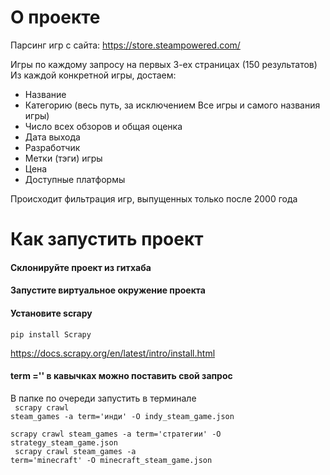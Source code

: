 # О проекте

Парсинг игр с сайта: https://store.steampowered.com/

Игры по каждому запросу на первых 3-ех страницах (150 результатов)
Из каждой конкретной игры, достаем:
  

* Название
* Категорию (весь путь, за исключением Все игры и самого названия игры)
* Число всех обзоров и общая оценка
* Дата выхода
* Разработчик
* Метки (тэги) игры
* Цена
* Доступные платформы

Происходит фильтрация игр, выпущенных только после 2000 года

# Как запустить проект


#### Склонируйте проект из гитхаба
#### Запустите виртуальное окружение проекта
#### Установите scrapy

<code>pip install Scrapy</code>


[https://docs.scrapy.org/en/latest/intro/install.html
]()

#### term ='' в кавычках можно поставить свой запрос

В папке по очереди запустить в терминале
<br>
<code> scrapy crawl steam_games -a term='инди' -O indy_steam_game.json</code>
<br>
<code> scrapy crawl steam_games -a term='стратегии' -O strategy_steam_game.json</code>
<br>
<code> scrapy crawl steam_games -a term='minecraft' -O minecraft_steam_game.json</code>

<br>
<br>
<br>

